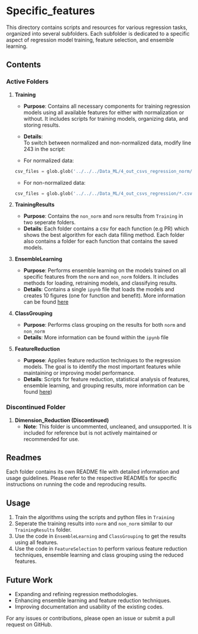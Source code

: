 # Specific_features

This directory contains scripts and resources for various regression tasks, organized into several subfolders. Each subfolder is dedicated to a specific aspect of regression model training, feature selection, and ensemble learning.

## Contents

### Active Folders

1. **Training**
   - **Purpose**: Contains all necessary components for training regression models using all available features for either with normalization or without. It includes scripts for training models, organizing data, and storing results.
   - **Details**:  
	To switch between normalized and non-normalized data, modify line 243 in the script:

	- For normalized data:
	```python
	csv_files = glob.glob('../../../Data_ML/4_out_csvs_regression_norm/*.csv')
	```

	- For non-normalized data:
	```python
	csv_files = glob.glob('../../../Data_ML/4_out_csvs_regression/*.csv')
	```
	
2. **TrainingResults**
   - **Purpose**: Contains the `non_norm` and `norm` results from `Training` in two seperate folders.
   - **Details**: Each folder contains a csv for each function (e.g PR) which shows the best algorithm for each data filling method. Each folder also contains a folder for each function that contains the saved models.
	
	
3. **EnsembleLearning**
   - **Purpose**: Performs ensemble learning on the models trained on all specific features from the `norm` and `non_norm` folders. It includes methods for loading, retraining models, and classifying results.
   - **Details**: Contains a single `ipynb` file that loads the models and creates 10 figures (one for function and benefit). More information can be found [here](./EnsembleLearning/readme.md)

4. **ClassGrouping**
   - **Purpose**: Performs class grouping on the results for both `norm` and `non_norm`
   - **Details**: More information can be found within the `ipynb` file
   
5. **FeatureReduction**
   - **Purpose**: Applies feature reduction techniques to the regression models. The goal is to identify the most important features while maintaining or improving model performance.
   - **Details**: Scripts for feature reduction, statistical analysis of features, ensemble learning, and grouping results, more information can be found [here](./FeatureReduction/readme.md))


### Discontinued Folder

1. **Dimension_Reduction (Discontinued)**
   - **Note**: This folder is uncommented, uncleaned, and unsupported. It is included for reference but is not actively maintained or recommended for use.

## Readmes
Each folder contains its own README file with detailed information and usage guidelines. Please refer to the respective READMEs for specific instructions on running the code and reproducing results.

## Usage
1. Train the algorithms using the scripts and python files in `Training`
2. Seperate the training results into `norm` and `non_norm` similar to our `TrainingResults` folder.
3. Use the code in `EnsembleLearning` and `ClassGrouping` to get the results using all features.
4. Use the code in `FeatureSelection` to perform various feature reduction techniques, ensemble learning and class grouping using the reduced features.

## Future Work
- Expanding and refining regression methodologies.
- Enhancing ensemble learning and feature reduction techniques.
- Improving documentation and usability of the existing codes.

For any issues or contributions, please open an issue or submit a pull request on GitHub.

